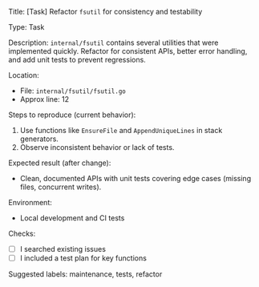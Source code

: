 
Title: [Task] Refactor `fsutil` for consistency and testability

Type: Task

Description:
`internal/fsutil` contains several utilities that were implemented quickly. Refactor for consistent APIs, better error handling, and add unit tests to prevent regressions.

Location:
- File: `internal/fsutil/fsutil.go`
- Approx line: 12

Steps to reproduce (current behavior):
1. Use functions like `EnsureFile` and `AppendUniqueLines` in stack generators.
2. Observe inconsistent behavior or lack of tests.

Expected result (after change):
- Clean, documented APIs with unit tests covering edge cases (missing files, concurrent writes).

Environment:
- Local development and CI tests

Checks:
- [ ] I searched existing issues
- [ ] I included a test plan for key functions

Suggested labels: maintenance, tests, refactor
